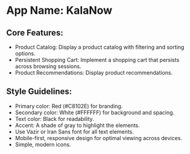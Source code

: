 # **App Name**: KalaNow

## Core Features:

- Product Catalog: Display a product catalog with filtering and sorting options.
- Persistent Shopping Cart: Implement a shopping cart that persists across browsing sessions.
- Product Recommendations: Display product recommendations.

## Style Guidelines:

- Primary color: Red (#C8102E) for branding.
- Secondary color: White (#FFFFFF) for background and spacing.
- Text color: Black for readability.
- Accent: A shade of gray to highlight the elements.
- Use Vazir or Iran Sans font for all text elements.
- Mobile-first, responsive design for optimal viewing across devices.
- Simple, modern icons.